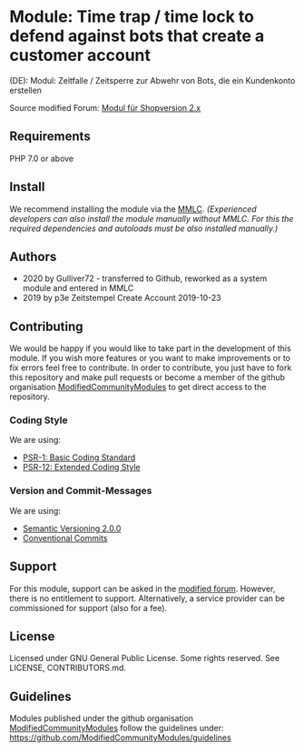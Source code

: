 # Module: Time trap / time lock to defend against bots that create a customer account
(DE): Modul: Zeitfalle / Zeitsperre zur Abwehr von Bots, die ein Kundenkonto erstellen

Source modified Forum: [Modul für Shopversion 2.x](https://www.modified-shop.org/forum/index.php?topic=41381.msg377529#msg377529)

## Requirements
PHP 7.0 or above

## Install
We recommend installing the module via the [MMLC](https://module-loader.de). *(Experienced developers can also install the module manually without MMLC. For this the required dependencies and autoloads must be also installed manually.)*

## Authors
- 2020 by Gulliver72 - transferred to Github, reworked as a system module and entered in MMLC 
- 2019 by p3e Zeitstempel Create Account 2019-10-23

## Contributing
We would be happy if you would like to take part in the development of this module. If you wish more features or you want to make improvements or to fix errors feel free to contribute. In order to contribute, you just have to fork this repository and make pull requests or become a member of the github organisation [ModifiedCommunityModules](https://github.com/ModifiedCommunityModules) to get direct access to the repository.

### Coding Style
We are using:
- [PSR-1: Basic Coding Standard](https://www.php-fig.org/psr/psr-1/)
- [PSR-12: Extended Coding Style](https://www.php-fig.org/psr/psr-12/)

### Version and Commit-Messages
We are using:
- [Semantic Versioning 2.0.0](https://semver.org)
- [Conventional Commits](https://www.conventionalcommits.org/en/v1.0.0/)

## Support
For this module, support can be asked in the [modified forum](https://www.modified-shop.org/forum/). However, there is no entitlement to support. Alternatively, a service provider can be commissioned for support (also for a fee).

## License
Licensed under GNU General Public License. Some rights reserved. See LICENSE, CONTRIBUTORS.md.

## Guidelines
Modules published under the github organisation [ModifiedCommunityModules](https://github.com/) follow the guidelines under: https://github.com/ModifiedCommunityModules/guidelines

